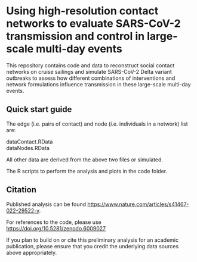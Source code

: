 # Using high-resolution contact networks to evaluate SARS-CoV-2 transmission and control in large-scale multi-day events

This repository contains code and data to reconstruct social contact networks on cruise sailings and simulate SARS-CoV-2 Delta variant outbreaks to assess how different combinations of interventions and network formulations influence transmission in these large-scale multi-day events.

## Quick start guide
The edge (i.e. pairs of contact) and node (i.e. individuals in a network) list are:

dataContact.RData <br/>
dataNodes.RData

All other data are derived from the above two files or simulated.

The R scripts to perform the analysis and plots in the code folder.

## Citation
Published analysis can be found https://www.nature.com/articles/s41467-022-29522-y.

For references to the code, please use https://doi.org/10.5281/zenodo.6009027

If you plan to build on or cite this preliminary analysis for an academic publication, please ensure that you credit the underlying data sources above appropriately.
